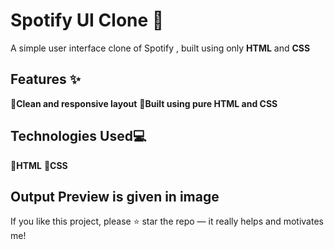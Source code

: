 # Spotify UI Clone 🎵

A simple user interface clone of Spotify , built using only **HTML** and **CSS**

## Features ✨

🔹**Clean and responsive layout**
🔹**Built using pure HTML and CSS**

## Technologies Used💻
🔹**HTML**
🔹**CSS**

## Output Preview is given in image 

If you like this project, please ⭐️ star the repo — it really helps and motivates me!
